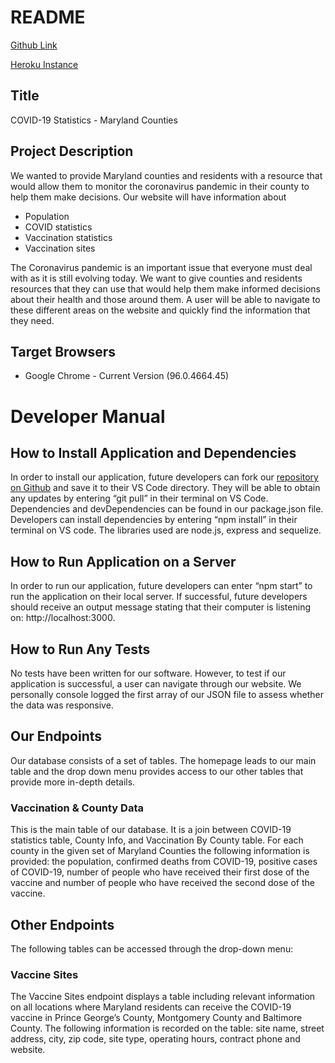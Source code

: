 # README
[Github Link](https://github.com/jayid00/Group20-Final-INST377_Fall2021)

[Heroku Instance](https://tranquil-temple-96571.herokuapp.com/)

## Title 
COVID-19 Statistics - Maryland Counties

## Project Description
We wanted to provide Maryland counties and residents with a resource that would allow them to monitor the coronavirus pandemic in their county to help them make decisions. Our website will have information about 
* Population
* COVID statistics
* Vaccination statistics
* Vaccination sites 

The Coronavirus pandemic is an important issue that everyone must deal with as it is still evolving today. We want to give counties and residents resources that they can use that would help them make informed decisions about their health and those around them. A user will be able to navigate to these different areas on the website and quickly find the information that they need.    

## Target Browsers
* Google Chrome - Current Version (96.0.4664.45)

# Developer Manual

## How to Install Application and Dependencies
In order to install our application, future developers can fork our [repository on Github](https://github.com/jayid00/Group20-Final-INST377_Fall2021) and save it to their VS Code directory. They will be able to obtain any updates by entering “git pull” in their terminal on VS Code. Dependencies and devDependencies can be found in our package.json file. Developers can install dependencies by entering “npm install” in their terminal on VS code. The libraries used are node.js, express and sequelize.

## How to Run Application on a Server
In order to run our application, future developers can enter “npm start” to run the application on their local server. If successful, future developers should receive an output message stating that their computer is listening on: http://localhost:3000.

## How to Run Any Tests
No tests have been written for our software. However, to test if our application is successful, a user can navigate through our website. We personally console logged the first array of our JSON file to assess whether the data was responsive.

## Our Endpoints
Our database consists of a set of tables. The homepage leads to our main table and the drop down menu provides access to our other tables that provide more in-depth details.

### Vaccination & County Data
This is the main table of our database. It is a join between COVID-19 statistics table, County Info, and Vaccination By County table. For each county in the given set of Maryland Counties the following information is provided: the population, confirmed deaths from COVID-19, positive cases of COVID-19, number of people who have received their first dose of the vaccine and number of people who have received the second dose of the vaccine. 

## Other Endpoints
The following tables can be accessed through the drop-down menu: 

### Vaccine Sites
The Vaccine Sites endpoint displays a table including relevant information on all locations where Maryland residents can receive the COVID-19 vaccine in Prince George’s County, Montgomery County and Baltimore County. The following information is recorded on the table: site name, street address, city, zip code, site type, operating hours, contract phone and website.